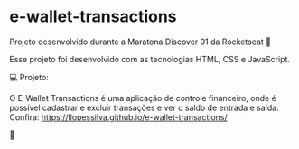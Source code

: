 # e-wallet-transactions
 Projeto desenvolvido durante a Maratona Discover 01 da Rocketseat 🚀
 
Esse projeto foi desenvolvido com as tecnologias HTML, CSS e JavaScript.

💻 Projeto:

O E-Wallet Transactions é uma aplicação de controle financeiro, onde é possível cadastrar e excluir transações e ver o saldo de entrada e saída.
Confira: https://llopessilva.github.io/e-wallet-transactions/

👋
